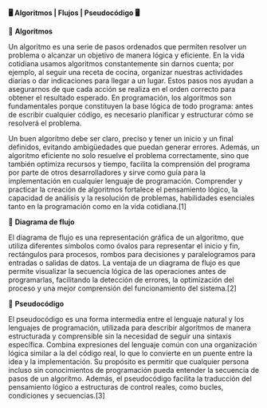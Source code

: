 **🖥️ Algoritmos | Flujos | Pseudocódigo 🖥️**

🧩 **Algoritmos**

Un algoritmo es una serie de pasos ordenados que permiten resolver un problema o alcanzar un objetivo de manera lógica y eficiente. En la vida cotidiana usamos algoritmos constantemente sin darnos cuenta; por ejemplo, al seguir una receta de cocina, organizar nuestras actividades diarias o dar indicaciones para llegar a un lugar. Estos pasos nos ayudan a asegurarnos de que cada acción se realiza en el orden correcto para obtener el resultado esperado. En programación, los algoritmos son fundamentales porque constituyen la base lógica de todo programa: antes de escribir cualquier código, es necesario planificar y estructurar cómo se resolverá el problema.

Un buen algoritmo debe ser claro, preciso y tener un inicio y un final definidos, evitando ambigüedades que puedan generar errores. Además, un algoritmo eficiente no solo resuelve el problema correctamente, sino que también optimiza recursos y tiempo, facilita la comprensión del programa por parte de otros desarrolladores y sirve como guía para la implementación en cualquier lenguaje de programación. Comprender y practicar la creación de algoritmos fortalece el pensamiento lógico, la capacidad de análisis y la resolución de problemas, habilidades esenciales tanto en la programación como en la vida cotidiana.[1]

🔄 **Diagrama de flujo**

El diagrama de flujo es una representación gráfica de un algoritmo, que utiliza diferentes símbolos como óvalos para representar el inicio y fin, rectángulos para procesos, rombos para decisiones y paralelogramos para entradas o salidas de datos. La ventaja de un diagrama de  flujo es que permite visualizar la secuencia lógica de las operaciones antes de programarlas, facilitando la detección de errores, la optimización del proceso y una mejor comprensión del funcionamiento del sistema.[2]

💬 **Pseudocódigo**

El pseudocódigo es una forma intermedia entre el lenguaje natural y los lenguajes de programación, utilizada para describir algoritmos de manera estructurada y comprensible sin la necesidad de seguir una sintaxis específica. Combina expresiones del lenguaje común con una organización lógica similar a la del código real, lo que lo convierte en un puente entre la idea y la implementación. Su propósito es permitir que cualquier persona incluso sin conocimientos de programación pueda entender la secuencia de pasos de un algoritmo. Además, el pseudocódigo facilita la traducción del pensamiento lógico a estructuras de control reales, como bucles, condiciones y secuencias.[3]

